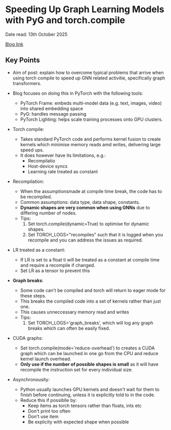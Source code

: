 # Speeding Up Graph Learning Models with PyG and torch.compile

Date read: 13th October 2025

[Blog link](https://kumo.ai/research/speeding-up-graph-learning-models-with-pyg-and-torch-compile/?utm_source=chatgpt.com)

## Key Points
* Aim of post: explain how to overcome typical problems that arrive when using torch compile to speed up GNN related activitie, specifically graph transformers.
* Blog focuses on doing this in PyTorch with the following tools:
	* PyTorch Frame: embeds multi-model data (e.g. text, images, video) into shared embedding space
	* PyG: handles message passing 
	* PyTorch Lighting: helps scale training processes onto GPU clusters.
* Torch compile: 
	* Takes standard PyTorch code and performs kernel fusion to create kernels which minimise memory reads amd writes, delivering large speed ups.
	* It does however have its limitations, e.g.:
		* Recompilatio
		* Host-device syncs
		* Learning rate treated as constant

* Recompilation:
	* When the assumptionsmade at compile time break, the code has to be recompiled.
	* Common assumptions: data type, data shape, constants.
	* **Dynamic shapes are very common when using GNNs** due to differing number of nodes.
	* Tips:
		1. Set torch.compile(dynamic=True) to optimise for dynamic shapes. 
		2. Set TORCH_LOGS="recompiles" such that it is logged when you recompile and you can address the issues as required.

* LR treated as a constant:
	* If LR is set to a float ti will be treated as a constant at compile time and require a recompile if changed. 
	* Set LR as a tensor to prevent this

* **Graph breaks**:
	* Some code can't be compiled and torch will return to eager mode for these steps.
	* This breaks the compiled code into a set of kernels rather than just one.
	* This causes unneccessary memory read and writes
	* Tips:
		1. Set TORCH_LOGS='graph_breaks', which will log any graph breaks which can often be easily fixed.

* CUDA graphs:
	* Set torch.compile(mode='reduce-overhead') to creates a CUDA graph which can be launched in one go from the CPU and reduce kernel launch overhead.
	* **Only use if the number of possible shapes is small** as it will have recompile the instruction set for every individual size.

* Asynchronousity:
	* Python usually launches GPU kernels and doesn't wait for them to finish before continuing, unless it is explicitly told to in the code.
	* Reduce this if possiblle by:
		* Keep items as torch tensors rather than floats, ints etc
		* Don't print too often
		* Don't use item
		* Be explicity with expected shape when possible






